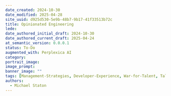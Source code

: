 ```yaml
---
date_created: 2024-10-30
date_modified: 2025-04-28
site_uuid: d925d530-5e9b-48b7-9b17-41f33513b72c
title: Opinionated Engineering
lede: 
date_authored_initial_draft: 2024-10-30
date_authored_current_draft: 2025-04-24
at_semantic_version: 0.0.0.1
status: To-Do
augmented_with: Perplexica AI
category: 
portrait_image: 
image_prompt: 
banner_image: ""
tags: [Management-Strategies, Developer-Experience, War-for-Talent, Talent-Development]
authors:
  - Michael Staton
---
```


